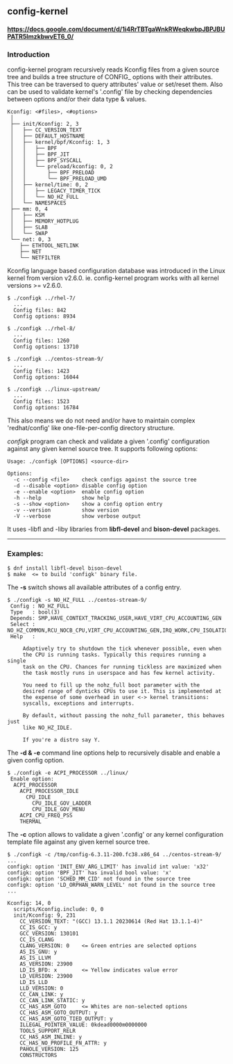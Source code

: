 ## config-kernel
#### https://docs.google.com/document/d/1i4RrTBTgaWnkRWeqkwbpJBPJBUPATR5ImzkbwvET6_0/

### Introduction

config-kernel program recursively reads Kconfig files from a given source tree
and builds a tree structure of CONFIG_ options with their attributes.
This tree can be traversed to query attributes' value or set/reset them. Also
can be used to validate kernel's '.config' file by checking dependencies
between options and/or their data type & values.

    Kconfig: <#files>, <#options>
     │
     ├── init/Kconfig: 2, 3
     │   ├── CC_VERSION_TEXT
     │   ├── DEFAULT_HOSTNAME
     │   ├── kernel/bpf/Kconfig: 1, 3
     │   │   ├── BPF
     │   │   ├── BPF_JIT
     │   │   ├── BPF_SYSCALL
     │   │   └── preload/kconfig: 0, 2
     │   │       ├── BPF_PRELOAD
     │   │       └── BPF_PRELOAD_UMD
     │   ├── kernel/time: 0, 2
     │   │   ├── LEGACY_TIMER_TICK
     │   │   └── NO_HZ_FULL
     │   └── NAMESPACES
     ├── mm: 0, 4
     │   ├── KSM
     │   ├── MEMORY_HOTPLUG
     │   ├── SLAB
     │   └── SWAP
     └── net: 0, 3
        ├── ETHTOOL_NETLINK
        ├── NET
        └── NETFILTER

Kconfig language based configuration database was introduced in the Linux
kernel from version v2.6.0. ie. config-kernel program works with all kernel
versions >= v2.6.0.

    $ ./configk ../rhel-7/
      ...
      Config files: 842
      Config options: 8934

    $ ./configk ../rhel-8/
      ...
      Config files: 1260
      Config options: 13710

    $ ./configk ../centos-stream-9/
      ...
      Config files: 1423
      Config options: 16044

    $ ./configk ../linux-upstream/
      ...
      Config files: 1523
      Config options: 16784

This also means we do not need and/or have to maintain complex 'redhat/config'
like one-file-per-config directory structure.


_configk_ program can check and validate a given '.config' configuration
against any given kernel source tree. It supports following options:

    Usage: ./configk [OPTIONS] <source-dir>

    Options:
      -c --config <file>    check configs against the source tree
      -d --disable <option> disable config option
      -e --enable <option>  enable config option
      -h --help             show help
      -s --show <option>    show a config option entry
      -v --version          show version
      -V --verbose          show verbose output

It uses -libfl and -liby libraries from **libfl-devel** and **bison-devel**
packages.

---

### Examples:

    $ dnf install libfl-devel bison-devel
    $ make  <= to build 'configk' binary file.

The **-s** switch shows all available attributes of a config entry.

    $ ./configk -s NO_HZ_FULL ../centos-stream-9/
     Config : NO_HZ_FULL
     Type   : bool(3)
     Depends: SMP,HAVE_CONTEXT_TRACKING_USER,HAVE_VIRT_CPU_ACCOUNTING_GEN
     Select : NO_HZ_COMMON,RCU_NOCB_CPU,VIRT_CPU_ACCOUNTING_GEN,IRQ_WORK,CPU_ISOLATION
     Help   :

         Adaptively try to shutdown the tick whenever possible, even when
         the CPU is running tasks. Typically this requires running a single
         task on the CPU. Chances for running tickless are maximized when
         the task mostly runs in userspace and has few kernel activity.

         You need to fill up the nohz_full boot parameter with the
         desired range of dynticks CPUs to use it. This is implemented at
         the expense of some overhead in user <-> kernel transitions:
         syscalls, exceptions and interrupts.

         By default, without passing the nohz_full parameter, this behaves just
         like NO_HZ_IDLE.

         If you're a distro say Y.


The **-d & -e** command line options help to recursively disable and enable a
given config option.

    $ ./configk -e ACPI_PROCESSOR ../linux/
     Enable option:
      ACPI_PROCESSOR
        ACPI_PROCESSOR_IDLE
          CPU_IDLE
            CPU_IDLE_GOV_LADDER
            CPU_IDLE_GOV_MENU
        ACPI_CPU_FREQ_PSS
        THERMAL


The **-c** option allows to validate a given '.config' or any kernel
configuration template file against any given kernel source tree.

    $ ./configk -c /tmp/config-6.3.11-200.fc38.x86_64 ../centos-stream-9/
    ...
    configk: option 'INIT_ENV_ARG_LIMIT' has invalid int value: 'x32'
    configk: option 'BPF_JIT' has invalid bool value: 'x'
    configk: option 'SCHED_MM_CID' not found in the source tree
    configk: option 'LD_ORPHAN_WARN_LEVEL' not found in the source tree
    ...

    Kconfig: 14, 0
      scripts/Kconfig.include: 0, 0
      init/Kconfig: 9, 231
        CC_VERSION_TEXT: "(GCC) 13.1.1 20230614 (Red Hat 13.1.1-4)"
        CC_IS_GCC: y
        GCC_VERSION: 130101
        CC_IS_CLANG
        CLANG_VERSION: 0    <= Green entries are selected options
        AS_IS_GNU: y
        AS_IS_LLVM
        AS_VERSION: 23900
        LD_IS_BFD: x        <= Yellow indicates value error
        LD_VERSION: 23900
        LD_IS_LLD
        LLD_VERSION: 0
        CC_CAN_LINK: y
        CC_CAN_LINK_STATIC: y
        CC_HAS_ASM_GOTO     <= Whites are non-selected options
        CC_HAS_ASM_GOTO_OUTPUT: y
        CC_HAS_ASM_GOTO_TIED_OUTPUT: y
        ILLEGAL_POINTER_VALUE: 0kdead0000m0000000
        TOOLS_SUPPORT_RELR
        CC_HAS_ASM_INLINE: y
        CC_HAS_NO_PROFILE_FN_ATTR: y
        PAHOLE_VERSION: 125
        CONSTRUCTORS
